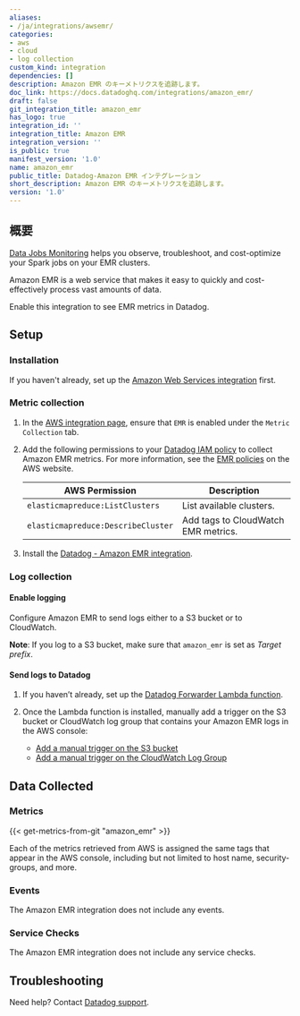 ```yaml
---
aliases:
- /ja/integrations/awsemr/
categories:
- aws
- cloud
- log collection
custom_kind: integration
dependencies: []
description: Amazon EMR のキーメトリクスを追跡します。
doc_link: https://docs.datadoghq.com/integrations/amazon_emr/
draft: false
git_integration_title: amazon_emr
has_logo: true
integration_id: ''
integration_title: Amazon EMR
integration_version: ''
is_public: true
manifest_version: '1.0'
name: amazon_emr
public_title: Datadog-Amazon EMR インテグレーション
short_description: Amazon EMR のキーメトリクスを追跡します。
version: '1.0'
---
```


<!--  SOURCED FROM https://github.com/DataDog/dogweb -->
## 概要

<div class="alert alert-info">
<a href="https://docs.datadoghq.com/data_jobs/">Data Jobs Monitoring</a> helps you observe, troubleshoot, and cost-optimize your Spark jobs on your EMR clusters.
</div>

Amazon EMR is a web service that makes it easy to quickly and cost-effectively process vast amounts of data.

Enable this integration to see EMR metrics in Datadog.

## Setup

### Installation

If you haven't already, set up the [Amazon Web Services integration][1] first.

### Metric collection

1. In the [AWS integration page][2], ensure that `EMR` is enabled under the `Metric Collection` tab.
2. Add the following permissions to your [Datadog IAM policy][3] to collect Amazon EMR metrics. For more information, see the [EMR policies][4] on the AWS website.

    | AWS Permission                     | Description                         |
    | ---------------------------------- | ----------------------------------- |
    | `elasticmapreduce:ListClusters`    | List available clusters.            |
    | `elasticmapreduce:DescribeCluster` | Add tags to CloudWatch EMR metrics. |

3. Install the [Datadog - Amazon EMR integration][5].

### Log collection

#### Enable logging

Configure Amazon EMR to send logs either to a S3 bucket or to CloudWatch.

**Note**: If you log to a S3 bucket, make sure that `amazon_emr` is set as _Target prefix_.

#### Send logs to Datadog

1. If you haven’t already, set up the [Datadog Forwarder Lambda function][6].
2. Once the Lambda function is installed, manually add a trigger on the S3 bucket or CloudWatch log group that contains your Amazon EMR logs in the AWS console:

    - [Add a manual trigger on the S3 bucket][7]
    - [Add a manual trigger on the CloudWatch Log Group][8]

## Data Collected

### Metrics
{{< get-metrics-from-git "amazon_emr" >}}


Each of the metrics retrieved from AWS is assigned the same tags that appear in the AWS console, including but not limited to host name, security-groups, and more.

### Events

The Amazon EMR integration does not include any events.

### Service Checks

The Amazon EMR integration does not include any service checks.

## Troubleshooting

Need help? Contact [Datadog support][10].

[1]: https://docs.datadoghq.com/ja/integrations/amazon_web_services/
[2]: https://app.datadoghq.com/integrations/amazon-web-services
[3]: https://docs.datadoghq.com/ja/integrations/amazon_web_services/#installation
[4]: https://docs.aws.amazon.com/elasticloadbalancing/latest/userguide/load-balancer-authentication-access-control.html
[5]: https://app.datadoghq.com/integrations/amazon-emr
[6]: https://docs.datadoghq.com/ja/logs/guide/forwarder/
[7]: https://docs.datadoghq.com/ja/integrations/amazon_web_services/?tab=allpermissions#collecting-logs-from-s3-buckets
[8]: https://docs.datadoghq.com/ja/integrations/amazon_web_services/?tab=allpermissions#collecting-logs-from-cloudwatch-log-group
[9]: https://github.com/DataDog/dogweb/blob/prod/integration/amazon_emr/amazon_emr_metadata.csv
[10]: https://docs.datadoghq.com/ja/help/